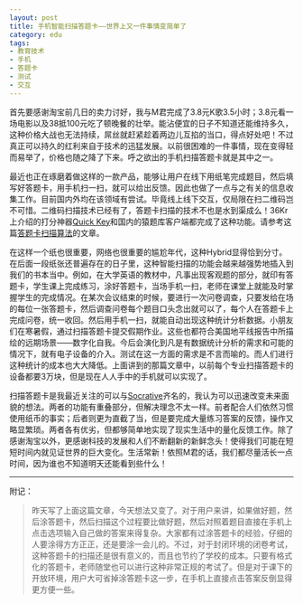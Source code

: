 ```yaml
---
layout: post
title: 手机智能扫描答题卡——世界上又一件事情变简单了
category: edu
tags:
- 教育技术
- 手机
- 答题卡
- 测试
- 交互
---
```


首先要感谢淘宝前几日的卖力讨好，我与M君完成了3.8元K歌3.5小时；3.8元看一场电影以及38抵100元吃了顿晚餐的壮举。能沾便宜的日子不知道还能维持多久，这种价格大战也无法持续，屌丝就赶紧趁着两边儿互掐的当口，得点好处吧！不过真正可以持久的红利来自于技术的迅猛发展。以前很困难的一件事情，现在变得轻而易举了，价格也随之降了下来。呼之欲出的手机扫描答题卡就是其中之一。
<!--more-->

最近也正在琢磨着做这样的一款产品，能够让用户在线下用纸笔完成题目，然后填写好答题卡，用手机扫一扫，就可以给出反馈。因此也做了一点与之有关的信息收集工作。目前国内外均在该领域有尝试。毕竟线上线下交互，仅局限在扫二维码岂不可惜。二维码扫描技术已经有了，答题卡扫描的技术不也是水到渠成么！36Kr上介绍的打分神器[Quick Key](http://www.36kr.com/p/201609.html)和国内的猿题库客户端都完成了这种功能。请参考这篇[答题卡扫描算法](http://blog.devtang.com/blog/2013/10/19/the-tech-detail-of-ape-client-2/)的文章。

在这样一个纸也很重要，网络也很重要的尴尬年代，这种Hybrid显得恰到分寸。在后面一段纸张还普遍存在的日子里，这种智能扫描的功能会越来越强势地插入到我们的书本当中。例如，在大学英语的教材中，凡事出现客观题的部分，就印有答题卡，学生课上完成练习，涂好答题卡，当场手机一扫，老师在课堂上就能及时掌握学生的完成情况。在某次会议结束的时候，要进行一次问卷调查，只要发给在场的每位一张答题卡，然后调查问卷每个题目口头念出就可以了，每个人在答题卡上完成问卷，统一收回。然后用手机一扫，就能自动出现这种统计分析数据。小朋友们在寒暑假，通过扫描答题卡提交假期作业。这些也都符合美国地平线报告中所描绘的远期场景——数字化自我。今后会演化到凡是有数据统计分析的需求和可能的情况下，就有电子设备的介入。测试在这一方面的需求是不言而喻的。而人们进行这种统计的成本也大大降低。上面讲到的那篇文章中，以前每个专业扫描答题卡的设备都要3万块，但是现在人人手中的手机就可以实现了。

扫描答题卡是我最近关注的可以与[Socrative](http://www.socrative.com/)齐名的，我认为可以迅速改变未来面貌的想法。两者的功能有重叠部分，但解决理念不太一样。前者配合人们依然习惯使用纸币的事实；后者则更为直截了当，但是要完成大量练习答案的反馈，操作又略显繁琐。两者各有优劣，但都够简单地实现了现实生活中的量化反馈工作。除了感谢淘宝以外，更感谢科技的发展和人们不断翻新的新鲜念头！使得我们可能在短短时间内就见证世界的巨大变化。生活常新！依照M君的话，我们都尽量活长一点时间，因为谁也不知道明天还能看到些什么！

<hr>
附记：

> 昨天写了上面这篇文章，今天想法又变了。对于用户来讲，如果做好题，然后涂答题卡，然后扫描这个过程要比做好题，然后对照着题目直接在手机上点击选项输入自己做的答案来得复杂。大家都有过涂答题卡的经验，仔细的人要涂得方方正正，还是要涂一会儿的。不过，对于封闭环境的闭卷考试，这种答题卡的扫描还是很有意义的，而且也节约了学校的成本。只要有格式化的答题卡，老师随堂也可以进行这种非常正规的考试了。但是对于课下的开放环境，用户大可省掉涂答题卡这一步，在手机上直接点击答案反倒显得更方便一些。

